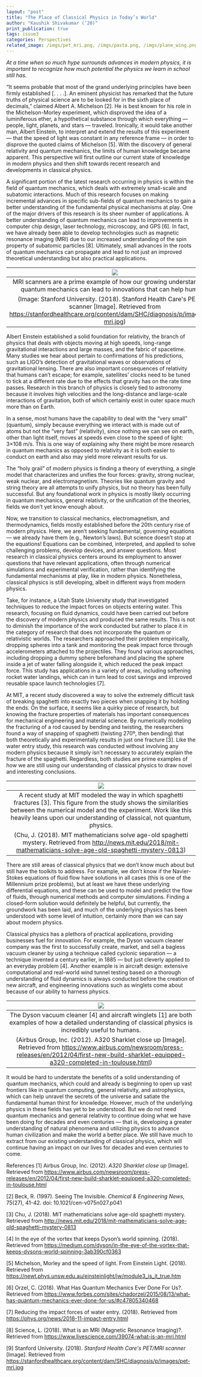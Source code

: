 ```yaml
---
layout: "post"
title: "The Place of Classical Physics in Today’s World"
author: "Kaushik Shivakumar (’20)"
print_publication: true
tags: issue3
categories: Perspectives
related_image: /imgs/pet_mri.png, /imgs/pasta.png, /imgs/plane_wing.png
---
```


*At a time when so much hype surrounds advances in modern physics, it is important to recognize how much potential the physics we learn in school still has.*

<!--excerpt-->
“It seems probable that most of the grand underlying principles have been firmly established [. . . .]. An eminent physicist has remarked that the future truths of physical science are to be looked for in the sixth place of decimals,” claimed Albert A. Michelson [2]. He is best known for his role in the Michelson-Morley experiment, which disproved the idea of a luminiferous ether, a hypothetical substance through which everything — people, light, planets, and stars — traveled. Ironically, it would take another man, Albert Einstein, to interpret and extend the results of this experiment — that the speed of light was constant in any reference frame — in order to disprove the quoted claims of Michelson [5]. With the discovery of general relativity and quantum mechanics, the limits of human knowledge became apparent. This perspective will first outline our current state of knowledge in modern physics and then shift towards recent research and developments in classical physics.

A significant portion of the latest research occurring in physics is within the field of quantum mechanics, which deals with extremely small-scale and subatomic interactions. Much of this research focuses on making incremental advances in specific sub-fields of quantum mechanics to gain a better understanding of the fundamental physical mechanisms at play. One of the major drivers of this research is its sheer number of applications. A better understanding of quantum mechanics can lead to improvements in computer chip design, laser technology, microscopy, and GPS [6]. In fact, we have already been able to develop technologies such as magnetic resonance imaging (MRI) due to our increased understanding of the spin property of subatomic particles [8]. Ultimately, small advances in the roots of quantum mechanics can propagate and lead to not just an improved theoretical understanding but also practical applications.


| ![](/imgs/pet_mri.png) | 
|:--:| 
|MRI scanners are a prime example of how our growing understanding of quantum mechanics can lead to innovations that can help humans.
(Image: Stanford University. (2018). Stanford Health Care's PET/MRI scanner [Image]. Retrieved from https://stanfordhealthcare.org/content/dam/SHC/diagnosis/p/images/pet-mri.jpg)|

Albert Einstein established a solid foundation for relativity, the branch of physics that deals with objects moving at high speeds, long-range gravitational interactions and large masses, and the fabric of spacetime. Many studies we hear about pertain to confirmations of his predictions, such as LIGO’s detection of gravitational waves or observations of gravitational lensing. There are also important consequences of relativity that humans can’t escape; for example, satellites’ clocks need to be tuned to tick at a different rate due to the effects that gravity has on the rate time passes. Research in this branch of physics is closely tied to astronomy because it involves high velocities and the long-distance and large-scale interactions of gravitation, both of which certainly exist in outer space much more than on Earth.

In a sense, most humans have the capability to deal with the “very small” (quantum), simply because everything we interact with is made out of atoms but not the “very fast” (relativity), since nothing we can see on earth, other than light itself, moves at speeds even close to the speed of light: 3×108 m/s. This is one way of explaining why there might be more research in quantum mechanics as opposed to relativity as it is both easier to conduct on earth and also may yield more relevant results for us.

The “holy grail” of modern physics is finding a theory of everything, a single model that characterizes and unifies the four forces: gravity, strong nuclear, weak nuclear, and electromagnetism. Theories like quantum gravity and string theory are all attempts to unify physics, but no theory has been fully successful. But any foundational work in physics is mostly likely occurring in quantum mechanics, general relativity, or the unification of the theories, fields we don’t yet know enough about.

Now, we transition to classical mechanics, electromagnetism, and thermodynamics, fields mostly established before the 20th century rise of modern physics. Here, we aren’t seeking fundamental, governing equations — we already have them (e.g., Newton’s laws). But science doesn’t stop at the equations! Equations can be combined, interpreted, and applied to solve challenging problems, develop devices, and answer questions. Most research in classical physics centers around its employment to answer questions that have relevant applications, often through numerical simulations and experimental verification, rather than identifying the fundamental mechanisms at play, like in modern physics. Nonetheless, classical physics is still developing, albeit in different ways from modern physics.

Take, for instance, a Utah State University study that investigated techniques to reduce the impact forces on objects entering water. This research, focusing on fluid dynamics, could have been carried out before the discovery of modern physics and produced the same results. This is not to diminish the importance of the work conducted but rather to place it in the category of research that does not incorporate the quantum or relativistic worlds. The researchers approached their problem empirically, dropping spheres into a tank and monitoring the peak impact force through accelerometers attached to the projectiles. They found various approaches, including dropping a dummy sphere beforehand and placing the sphere inside a jet of water falling alongside it, which reduced the peak impact force. This study has applications in a variety of areas, including softening rocket water landings, which can in turn lead to cost savings and improved reusable space launch technologies [7]. 

At MIT, a recent study discovered a way to solve the extremely difficult task of breaking spaghetti into exactly two pieces when snapping it by holding the ends. On the surface, it seems like a quirky piece of research, but knowing the fracture properties of materials has important consequences for mechanical engineering and material science. By numerically modeling the fracturing of a rod caused by bending and twisting, the researchers found a way of snapping of spaghetti (twisting 270º, then bending) that both theoretically and experimentally results in just one fracture [3]. Like the water entry study, this research was conducted without involving any modern physics because it simply isn't necessary to accurately explain the fracture of the spaghetti. Regardless, both studies are prime examples of how we are still using our understanding of classical physics to draw novel and interesting conclusions.


| ![](/imgs/pasta.png) | 
|:--:| 
|A recent study at MIT modeled the way in which spaghetti fractures [3]. This figure from the study shows the similarities between the numerical model and the experiment. Work like this heavily leans upon our understanding of classical, not quantum, physics.
(Chu, J. (2018). MIT mathematicians solve age-old spaghetti mystery. Retrieved from http://news.mit.edu/2018/mit-mathematicians-solve-age-old-spaghetti-mystery-0813)|

There are still areas of classical physics that we don’t know much about but still have the toolkits to address. For example, we don’t know if the Navier-Stokes equations of fluid flow have solutions in all cases (this is one of the Millennium prize problems), but at least we have these underlying differential equations, and these can be used to model and predict the flow of fluids, through numerical methods and computer simulations. Finding a closed-form solution would definitely be helpful, but currently, the groundwork has been laid, and much of the underlying physics has been understood with some level of intuition, certainly more than we can say about modern physics.

Classical physics has a plethora of practical applications, providing businesses fuel for innovation. For example, the Dyson vacuum cleaner company was the first to successfully create, market, and sell a bagless vacuum cleaner by using a technique called cyclonic separation — a technique invented a century earlier, in 1885 — but just cleverly applied to an everyday problem [4]. Another example is in aircraft design: extensive computational and real-world wind tunnel testing based on a thorough understanding of fluid dynamics is always conducted before the creation of new aircraft, and engineering innovations such as winglets come about because of our ability to harness physics.


| ![](/imgs/plane_wing.png) | 
|:--:| 
|The Dyson vacuum cleaner [4] and aircraft winglets [1] are both examples of how a detailed understanding of classical physics is incredibly useful to humans.
(Airbus Group, Inc. (2012). A320 Sharklet close up [Image]. Retrieved from https://www.airbus.com/newsroom/press-releases/en/2012/04/first-new-build-sharklet-equipped-a320-completed-in-toulouse.html)|

It would be hard to understate the benefits of a solid understanding of quantum mechanics, which could and already is beginning to open up vast frontiers like in quantum computing, general relativity, and astrophysics, which can help unravel the secrets of the universe and satiate the fundamental human thirst for knowledge. However, much of the underlying physics in these fields has yet to be understood. But we do not need quantum mechanics and general relativity to continue doing what we have been doing for decades and even centuries — that is, developing a greater understanding of natural phenomena and utilizing physics to advance human civilization and make the world a better place. We still have much to extract from our existing understanding of classical physics, which will continue having an impact on our lives for decades and even centuries to come.

References
[1] Airbus Group, Inc. (2012). _A320 Sharklet close up_ [Image]. Retrieved from https://www.airbus.com/newsroom/press-releases/en/2012/04/first-new-build-sharklet-equipped-a320-completed-in-toulouse.html

[2] Beck, R. (1997). Seeing The Invisible. _Chemical & Engineering News_, 75(27), 41-42. doi: 10.1021/cen-v075n027.p041

[3] Chu, J. (2018). MIT mathematicians solve age-old spaghetti mystery. Retrieved from http://news.mit.edu/2018/mit-mathematicians-solve-age-old-spaghetti-mystery-0813

[4] In the eye of the vortex that keeps Dyson’s world spinning. (2018). Retrieved from https://medium.com/dyson/in-the-eye-of-the-vortex-that-keeps-dysons-world-spinning-3ab390cf0363

[5] Michelson, Morley and the speed of light. From Einstein Light. (2018). Retrieved from https://newt.phys.unsw.edu.au/einsteinlight/jw/module3_is_it_true.htm

[6] Orzel, C. (2018). What Has Quantum Mechanics Ever Done For Us?. Retrieved from https://www.forbes.com/sites/chadorzel/2015/08/13/what-has-quantum-mechanics-ever-done-for-us/#c47805340468

[7] Reducing the impact forces of water entry. (2018). Retrieved from https://phys.org/news/2018-11-impact-entry.html

[8] Science, L. (2018). What is an MRI (Magnetic Resonance Imaging)?. Retrieved from https://www.livescience.com/39074-what-is-an-mri.html

[9] Stanford University. (2018). _Stanford Health Care's PET/MRI scanner_ [Image]. Retrieved from https://stanfordhealthcare.org/content/dam/SHC/diagnosis/p/images/pet-mri.jpg
